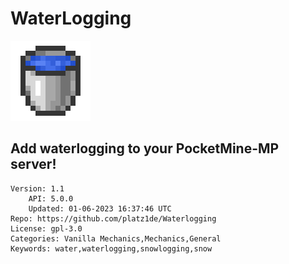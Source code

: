 # WaterLogging
<img src="https://raw.githubusercontent.com/platz1de/Waterlogging/4da74e000e9ef3a72381fc97da72f64538f7bda3/icon.png" width="128" height="128" />

## Add waterlogging to your PocketMine-MP server!
```properties
Version: 1.1
    API: 5.0.0
    Updated: 01-06-2023 16:37:46 UTC
Repo: https://github.com/platz1de/Waterlogging
License: gpl-3.0
Categories: Vanilla Mechanics,Mechanics,General
Keywords: water,waterlogging,snowlogging,snow
```